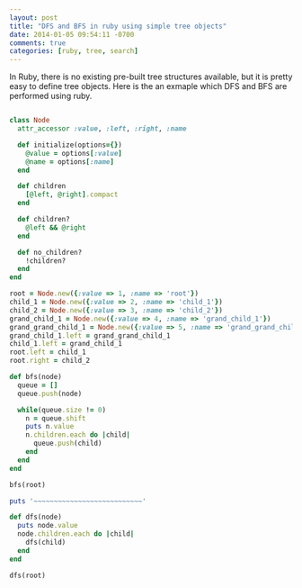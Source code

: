 ```yaml
---
layout: post
title: "DFS and BFS in ruby using simple tree objects"
date: 2014-01-05 09:54:11 -0700
comments: true
categories: [ruby, tree, search]
---
```


In Ruby, there is no existing pre-built tree structures available, but it is pretty easy to define
tree objects. Here is the an exmaple which DFS and BFS are performed using ruby.

``` ruby

class Node
  attr_accessor :value, :left, :right, :name

  def initialize(options={})
    @value = options[:value]
    @name = options[:name]
  end

  def children
    [@left, @right].compact
  end

  def children?
    @left && @right
  end

  def no_children?
    !children?
  end
end

root = Node.new({:value => 1, :name => 'root'})
child_1 = Node.new({:value => 2, :name => 'child_1'})
child_2 = Node.new({:value => 3, :name => 'child_2'})
grand_child_1 = Node.new({:value => 4, :name => 'grand_child_1'})
grand_grand_child_1 = Node.new({:value => 5, :name => 'grand_grand_child_1'})
grand_child_1.left = grand_grand_child_1
child_1.left = grand_child_1
root.left = child_1
root.right = child_2

def bfs(node)
  queue = []
  queue.push(node)

  while(queue.size != 0)
    n = queue.shift
    puts n.value
    n.children.each do |child|
      queue.push(child)
    end
  end
end

bfs(root)

puts '~~~~~~~~~~~~~~~~~~~~~~~~~~~'

def dfs(node)
  puts node.value
  node.children.each do |child|
    dfs(child)
  end
end

dfs(root)

```
